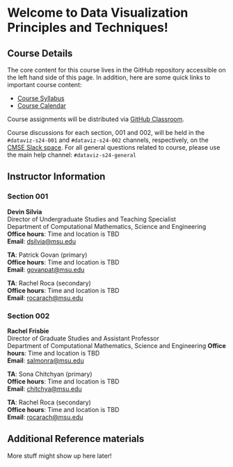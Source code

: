 # Welcome to Data Visualization Principles and Techniques!

## Course Details

The core content for this course lives in the GitHub repository accessible
on the left hand side of this page. In addition, here are some quick links
to important course content:

* [Course Syllabus](https://docs.google.com/document/d/e/2PACX-1vRwKbgycMGy4h77CiOpFrodAnWGTtRA9aIw-SuGAcH5Qcii99-BeQPotNslz-oyxdpN927Gwo8grDTN/pub)
* [Course Calendar](https://docs.google.com/spreadsheets/d/e/2PACX-1vSwdKDV7jDmfTPHllJnAeG53pTAIsbxnaw07zfut8d8tClWI_IYC82n3VBIcxmqocuR0D1JotHkN961/pubhtml?gid=552775605&single=true)

Course assignments will be distributed via
[GitHub Classroom](https://classroom.github.com/).

Course discussions for each section, 001 and 002, will be held in the `#dataviz-s24-001` and `#dataviz-s24-002` channels, respectively, on the
[CMSE Slack space](https://cmse-courses.slack.com). For all general questions related to course, please use the main help channel: `#dataviz-s24-general`

## Instructor Information

### Section 001
**Devin Silvia**  
Director of Undergraduate Studies and Teaching Specialist  
Department of Computational Mathematics, Science and Engineering  
**Office hours**: Time and location is TBD  
**Email**: [dsilvia@msu.edu](mailto:dsilvia@msu.edu)  

**TA**: Patrick Govan (primary)    
**Office hours**: Time and location is TBD  
**Email**: [govanpat@msu.edu](mailto:govanpat@msu.edu)

**TA**: Rachel Roca (secondary)    
**Office hours**: Time and location is TBD  
**Email**: [rocarach@msu.edu](mailto:rocarach@msu.edu)

### Section 002
**Rachel Frisbie**  
Director of Graduate Studies and Assistant Professor  
Department of Computational Mathematics, Science and Engineering 
**Office hours**: Time and location is TBD  
**Email**: [salmonra@msu.edu](mailto:salmonra@msu.edu)   

**TA**: Sona Chitchyan (primary)  
**Office hours**: Time and location is TBD  
**Email**: [chitchya@msu.edu](mailto:chitchya@msu.edu)  

**TA**: Rachel Roca (secondary)  
**Office hours**: Time and location is TBD  
**Email**: [rocarach@msu.edu](mailto:rocarach@msu.edu)  


## Additional Reference materials

More stuff might show up here later!
